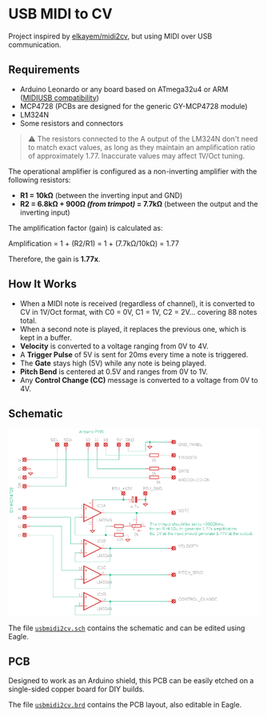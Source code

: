 # USB MIDI to CV

Project inspired by [elkayem/midi2cv](https://github.com/elkayem/midi2cv), but using MIDI over USB communication.

## Requirements

- Arduino Leonardo or any board based on ATmega32u4 or ARM ([MIDIUSB compatibility](https://docs.arduino.cc/libraries/midiusb/#Compatibility))  
- MCP4728 (PCBs are designed for the generic GY-MCP4728 module)  
- LM324N  
- Some resistors and connectors

> ⚠️ The resistors connected to the A output of the LM324N don't need to match exact values, as long as they maintain an amplification ratio of approximately 1.77. Inaccurate values may affect 1V/Oct tuning.

The operational amplifier is configured as a non-inverting amplifier with the following resistors:

- **R1 = 10kΩ** (between the inverting input and GND)
- **R2 = 6.8kΩ + 900Ω _(from trimpot)_ = 7.7kΩ** (between the output and the inverting input)

The amplification factor (gain) is calculated as:

Amplification = 1 + (R2/R1) = 1 + (7.7kΩ/10kΩ) = 1.77

Therefore, the gain is **1.77x**.

## How It Works

- When a MIDI note is received (regardless of channel), it is converted to CV in 1V/Oct format, with C0 = 0V, C1 = 1V, C2 = 2V... covering 88 notes total.
- When a second note is played, it replaces the previous one, which is kept in a buffer.
- **Velocity** is converted to a voltage ranging from 0V to 4V.
- A **Trigger Pulse** of 5V is sent for 20ms every time a note is triggered.
- The **Gate** stays high (5V) while any note is being played.
- **Pitch Bend** is centered at 0.5V and ranges from 0V to 1V.
- Any **Control Change (CC)** message is converted to a voltage from 0V to 4V.

## Schematic

![Schematic](https://github.com/dioubernardo/usbmidi2cv/blob/main/diagram.png)

The file [`usbmidi2cv.sch`](https://github.com/dioubernardo/usbmidi2cv/blob/main/usbmidi2cv.sch) contains the schematic and can be edited using Eagle.

## PCB

Designed to work as an Arduino shield, this PCB can be easily etched on a single-sided copper board for DIY builds.

The file [`usbmidi2cv.brd`](https://github.com/dioubernardo/usbmidi2cv/blob/main/usbmidi2cv.brd) contains the PCB layout, also editable in Eagle.